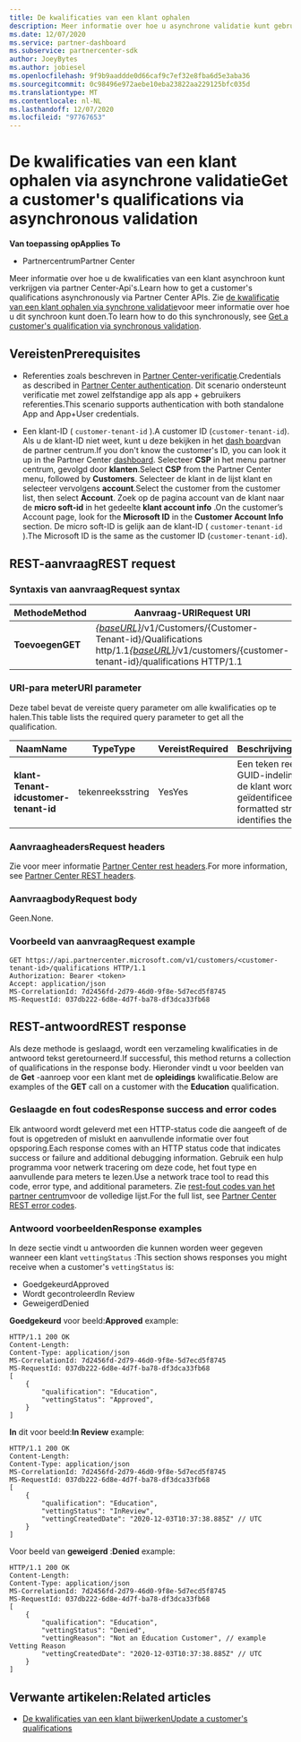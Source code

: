 ```yaml
---
title: De kwalificaties van een klant ophalen
description: Meer informatie over hoe u asynchrone validatie kunt gebruiken om de kwalificatie van een klant te verkrijgen via de Partner Center-API. Partners kunnen deze gebruiken om onderwijs klanten te valideren.
ms.date: 12/07/2020
ms.service: partner-dashboard
ms.subservice: partnercenter-sdk
author: JoeyBytes
ms.author: jobiesel
ms.openlocfilehash: 9f9b9aaddde0d66caf9c7ef32e8fba6d5e3aba36
ms.sourcegitcommit: 0c98496e972aebe10eba23822aa229125bfc035d
ms.translationtype: MT
ms.contentlocale: nl-NL
ms.lasthandoff: 12/07/2020
ms.locfileid: "97767653"
---
```

# <a name="get-a-customers-qualifications-via-asynchronous-validation"></a><span data-ttu-id="1a58f-104">De kwalificaties van een klant ophalen via asynchrone validatie</span><span class="sxs-lookup"><span data-stu-id="1a58f-104">Get a customer's qualifications via asynchronous validation</span></span>

<span data-ttu-id="1a58f-105">**Van toepassing op**</span><span class="sxs-lookup"><span data-stu-id="1a58f-105">**Applies To**</span></span>

- <span data-ttu-id="1a58f-106">Partnercentrum</span><span class="sxs-lookup"><span data-stu-id="1a58f-106">Partner Center</span></span>

<span data-ttu-id="1a58f-107">Meer informatie over hoe u de kwalificaties van een klant asynchroon kunt verkrijgen via partner Center-Api's.</span><span class="sxs-lookup"><span data-stu-id="1a58f-107">Learn how to get a customer's qualifications asynchronously via Partner Center APIs.</span></span> <span data-ttu-id="1a58f-108">Zie [de kwalificatie van een klant ophalen via synchrone validatie](get-customer-qualification-synchronous.md)voor meer informatie over hoe u dit synchroon kunt doen.</span><span class="sxs-lookup"><span data-stu-id="1a58f-108">To learn how to do this synchronously, see [Get a customer's qualification via synchronous validation](get-customer-qualification-synchronous.md).</span></span>

## <a name="prerequisites"></a><span data-ttu-id="1a58f-109">Vereisten</span><span class="sxs-lookup"><span data-stu-id="1a58f-109">Prerequisites</span></span>

- <span data-ttu-id="1a58f-110">Referenties zoals beschreven in [Partner Center-verificatie](partner-center-authentication.md).</span><span class="sxs-lookup"><span data-stu-id="1a58f-110">Credentials as described in [Partner Center authentication](partner-center-authentication.md).</span></span> <span data-ttu-id="1a58f-111">Dit scenario ondersteunt verificatie met zowel zelfstandige app als app + gebruikers referenties.</span><span class="sxs-lookup"><span data-stu-id="1a58f-111">This scenario supports authentication with both standalone App and App+User credentials.</span></span>

- <span data-ttu-id="1a58f-112">Een klant-ID ( `customer-tenant-id` ).</span><span class="sxs-lookup"><span data-stu-id="1a58f-112">A customer ID (`customer-tenant-id`).</span></span> <span data-ttu-id="1a58f-113">Als u de klant-ID niet weet, kunt u deze bekijken in het [dash board](https://partner.microsoft.com/dashboard)van de partner centrum.</span><span class="sxs-lookup"><span data-stu-id="1a58f-113">If you don't know the customer's ID, you can look it up in the Partner Center [dashboard](https://partner.microsoft.com/dashboard).</span></span> <span data-ttu-id="1a58f-114">Selecteer **CSP** in het menu partner centrum, gevolgd door **klanten**.</span><span class="sxs-lookup"><span data-stu-id="1a58f-114">Select **CSP** from the Partner Center menu, followed by **Customers**.</span></span> <span data-ttu-id="1a58f-115">Selecteer de klant in de lijst klant en selecteer vervolgens **account**.</span><span class="sxs-lookup"><span data-stu-id="1a58f-115">Select the customer from the customer list, then select **Account**.</span></span> <span data-ttu-id="1a58f-116">Zoek op de pagina account van de klant naar de **micro soft-id** in het gedeelte **klant account info** .</span><span class="sxs-lookup"><span data-stu-id="1a58f-116">On the customer’s Account page, look for the **Microsoft ID** in the **Customer Account Info** section.</span></span> <span data-ttu-id="1a58f-117">De micro soft-ID is gelijk aan de klant-ID ( `customer-tenant-id` ).</span><span class="sxs-lookup"><span data-stu-id="1a58f-117">The Microsoft ID is the same as the customer ID  (`customer-tenant-id`).</span></span>

## <a name="rest-request"></a><span data-ttu-id="1a58f-118">REST-aanvraag</span><span class="sxs-lookup"><span data-stu-id="1a58f-118">REST request</span></span>

### <a name="request-syntax"></a><span data-ttu-id="1a58f-119">Syntaxis van aanvraag</span><span class="sxs-lookup"><span data-stu-id="1a58f-119">Request syntax</span></span>

| <span data-ttu-id="1a58f-120">Methode</span><span class="sxs-lookup"><span data-stu-id="1a58f-120">Method</span></span>  | <span data-ttu-id="1a58f-121">Aanvraag-URI</span><span class="sxs-lookup"><span data-stu-id="1a58f-121">Request URI</span></span>                                                                                          |
|---------|------------------------------------------------------------------------------------------------------|
| <span data-ttu-id="1a58f-122">**Toevoegen**</span><span class="sxs-lookup"><span data-stu-id="1a58f-122">**GET**</span></span> | <span data-ttu-id="1a58f-123">[*{baseURL}*](partner-center-rest-urls.md)/v1/Customers/{Customer-Tenant-id}/Qualifications http/1.1</span><span class="sxs-lookup"><span data-stu-id="1a58f-123">[*{baseURL}*](partner-center-rest-urls.md)/v1/customers/{customer-tenant-id}/qualifications HTTP/1.1</span></span> |

### <a name="uri-parameter"></a><span data-ttu-id="1a58f-124">URI-para meter</span><span class="sxs-lookup"><span data-stu-id="1a58f-124">URI parameter</span></span>

<span data-ttu-id="1a58f-125">Deze tabel bevat de vereiste query parameter om alle kwalificaties op te halen.</span><span class="sxs-lookup"><span data-stu-id="1a58f-125">This table lists the required query parameter to get all the qualification.</span></span>

| <span data-ttu-id="1a58f-126">Naam</span><span class="sxs-lookup"><span data-stu-id="1a58f-126">Name</span></span>               | <span data-ttu-id="1a58f-127">Type</span><span class="sxs-lookup"><span data-stu-id="1a58f-127">Type</span></span>   | <span data-ttu-id="1a58f-128">Vereist</span><span class="sxs-lookup"><span data-stu-id="1a58f-128">Required</span></span> | <span data-ttu-id="1a58f-129">Beschrijving</span><span class="sxs-lookup"><span data-stu-id="1a58f-129">Description</span></span>                                           |
|--------------------|--------|----------|-------------------------------------------------------|
| <span data-ttu-id="1a58f-130">**klant-Tenant-id**</span><span class="sxs-lookup"><span data-stu-id="1a58f-130">**customer-tenant-id**</span></span> | <span data-ttu-id="1a58f-131">tekenreeks</span><span class="sxs-lookup"><span data-stu-id="1a58f-131">string</span></span> | <span data-ttu-id="1a58f-132">Yes</span><span class="sxs-lookup"><span data-stu-id="1a58f-132">Yes</span></span>      | <span data-ttu-id="1a58f-133">Een teken reeks met een GUID-indeling waarmee de klant wordt geïdentificeerd.</span><span class="sxs-lookup"><span data-stu-id="1a58f-133">A GUID-formatted string that identifies the customer.</span></span> |

### <a name="request-headers"></a><span data-ttu-id="1a58f-134">Aanvraagheaders</span><span class="sxs-lookup"><span data-stu-id="1a58f-134">Request headers</span></span>

<span data-ttu-id="1a58f-135">Zie voor meer informatie [Partner Center rest headers](headers.md).</span><span class="sxs-lookup"><span data-stu-id="1a58f-135">For more information, see [Partner Center REST headers](headers.md).</span></span>

### <a name="request-body"></a><span data-ttu-id="1a58f-136">Aanvraagbody</span><span class="sxs-lookup"><span data-stu-id="1a58f-136">Request body</span></span>

<span data-ttu-id="1a58f-137">Geen.</span><span class="sxs-lookup"><span data-stu-id="1a58f-137">None.</span></span>

### <a name="request-example"></a><span data-ttu-id="1a58f-138">Voorbeeld van aanvraag</span><span class="sxs-lookup"><span data-stu-id="1a58f-138">Request example</span></span>

```http
GET https://api.partnercenter.microsoft.com/v1/customers/<customer-tenant-id>/qualifications HTTP/1.1
Authorization: Bearer <token>
Accept: application/json
MS-CorrelationId: 7d2456fd-2d79-46d0-9f8e-5d7ecd5f8745
MS-RequestId: 037db222-6d8e-4d7f-ba78-df3dca33fb68
```

## <a name="rest-response"></a><span data-ttu-id="1a58f-139">REST-antwoord</span><span class="sxs-lookup"><span data-stu-id="1a58f-139">REST response</span></span>

<span data-ttu-id="1a58f-140">Als deze methode is geslaagd, wordt een verzameling kwalificaties in de antwoord tekst geretourneerd.</span><span class="sxs-lookup"><span data-stu-id="1a58f-140">If successful, this method returns a collection of qualifications in the response body.</span></span>  <span data-ttu-id="1a58f-141">Hieronder vindt u voor beelden van de **Get** -aanroep voor een klant met de **opleidings** kwalificatie.</span><span class="sxs-lookup"><span data-stu-id="1a58f-141">Below are examples of the **GET** call on a customer with the **Education** qualification.</span></span>

### <a name="response-success-and-error-codes"></a><span data-ttu-id="1a58f-142">Geslaagde en fout codes</span><span class="sxs-lookup"><span data-stu-id="1a58f-142">Response success and error codes</span></span>

<span data-ttu-id="1a58f-143">Elk antwoord wordt geleverd met een HTTP-status code die aangeeft of de fout is opgetreden of mislukt en aanvullende informatie over fout opsporing.</span><span class="sxs-lookup"><span data-stu-id="1a58f-143">Each response comes with an HTTP status code that indicates success or failure and additional debugging information.</span></span> <span data-ttu-id="1a58f-144">Gebruik een hulp programma voor netwerk tracering om deze code, het fout type en aanvullende para meters te lezen.</span><span class="sxs-lookup"><span data-stu-id="1a58f-144">Use a network trace tool to read this code, error type, and additional parameters.</span></span> <span data-ttu-id="1a58f-145">Zie [rest-fout codes van het partner centrum](error-codes.md)voor de volledige lijst.</span><span class="sxs-lookup"><span data-stu-id="1a58f-145">For the full list, see [Partner Center REST error codes](error-codes.md).</span></span>

### <a name="response-examples"></a><span data-ttu-id="1a58f-146">Antwoord voorbeelden</span><span class="sxs-lookup"><span data-stu-id="1a58f-146">Response examples</span></span>

<span data-ttu-id="1a58f-147">In deze sectie vindt u antwoorden die kunnen worden weer gegeven wanneer een klant `vettingStatus` :</span><span class="sxs-lookup"><span data-stu-id="1a58f-147">This section shows responses you might receive when a customer's `vettingStatus` is:</span></span>

- <span data-ttu-id="1a58f-148">Goedgekeurd</span><span class="sxs-lookup"><span data-stu-id="1a58f-148">Approved</span></span>
- <span data-ttu-id="1a58f-149">Wordt gecontroleerd</span><span class="sxs-lookup"><span data-stu-id="1a58f-149">In Review</span></span>
- <span data-ttu-id="1a58f-150">Geweigerd</span><span class="sxs-lookup"><span data-stu-id="1a58f-150">Denied</span></span>

<span data-ttu-id="1a58f-151">**Goedgekeurd** voor beeld:</span><span class="sxs-lookup"><span data-stu-id="1a58f-151">**Approved** example:</span></span>

```http
HTTP/1.1 200 OK
Content-Length:
Content-Type: application/json
MS-CorrelationId: 7d2456fd-2d79-46d0-9f8e-5d7ecd5f8745
MS-RequestId: 037db222-6d8e-4d7f-ba78-df3dca33fb68
[
    {
        "qualification": "Education",
        "vettingStatus": "Approved",
    }
]

```

<span data-ttu-id="1a58f-152">**In** dit voor beeld:</span><span class="sxs-lookup"><span data-stu-id="1a58f-152">**In Review** example:</span></span>

```http
HTTP/1.1 200 OK
Content-Length:
Content-Type: application/json
MS-CorrelationId: 7d2456fd-2d79-46d0-9f8e-5d7ecd5f8745
MS-RequestId: 037db222-6d8e-4d7f-ba78-df3dca33fb68
[
    {
        "qualification": "Education",
        "vettingStatus": "InReview",
        "vettingCreatedDate": "2020-12-03T10:37:38.885Z" // UTC
    }
]

```

<span data-ttu-id="1a58f-153">Voor beeld van **geweigerd** :</span><span class="sxs-lookup"><span data-stu-id="1a58f-153">**Denied** example:</span></span>

```http
HTTP/1.1 200 OK
Content-Length:
Content-Type: application/json
MS-CorrelationId: 7d2456fd-2d79-46d0-9f8e-5d7ecd5f8745
MS-RequestId: 037db222-6d8e-4d7f-ba78-df3dca33fb68
[
    {
        "qualification": "Education",
        "vettingStatus": "Denied",
        "vettingReason": "Not an Education Customer", // example Vetting Reason
        "vettingCreatedDate": "2020-12-03T10:37:38.885Z" // UTC
    }
]

```

## <a name="related-articles"></a><span data-ttu-id="1a58f-154">Verwante artikelen:</span><span class="sxs-lookup"><span data-stu-id="1a58f-154">Related articles</span></span>

- [<span data-ttu-id="1a58f-155">De kwalificaties van een klant bijwerken</span><span class="sxs-lookup"><span data-stu-id="1a58f-155">Update a customer's qualifications</span></span>](update-a-customer-s-qualifications.md)